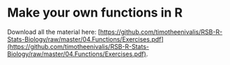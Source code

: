 # Make your own functions in R 


Download all the material here: [https://github.com/timotheenivalis/RSB-R-Stats-Biology/raw/master/04.Functions/Exercises.pdf](https://github.com/timotheenivalis/RSB-R-Stats-Biology/raw/master/04.Functions/Exercises.pdf). 

